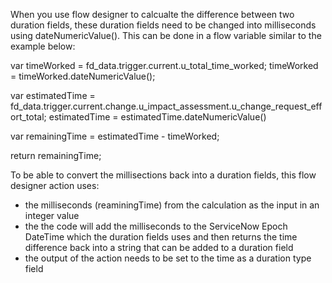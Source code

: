 When you use flow designer to calcualte the difference between two duration fields, these duration fields need to be changed into milliseconds using dateNumericValue(). This can be done in a flow variable similar to the example below:

var timeWorked = fd_data.trigger.current.u_total_time_worked;
timeWorked =  timeWorked.dateNumericValue();

var estimatedTime = fd_data.trigger.current.change.u_impact_assessment.u_change_request_effort_total;
estimatedTime =  estimatedTime.dateNumericValue()

var remainingTime = estimatedTime - timeWorked;

return remainingTime;

To be able to convert the millisections back into a duration fields, this flow designer action uses:

- the milliseconds (reaminingTime) from the calculation as the input in an integer value
- the the code will add the milliseconds to the ServiceNow Epoch DateTime which the duration fields uses and then returns the time difference back into a string that can be added to a duration field
- the output of the action needs to be set to the time as a duration type field
